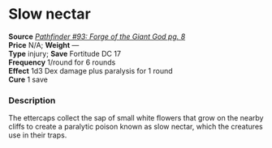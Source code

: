 # Slow nectar

**Source** [_Pathfinder #93: Forge of the Giant God pg. 8_](http://paizo.com/products/btpy9c1x?Pathfinder-Adventure-Path-93-Forge-of-the-Giant-God)  
**Price** N/A; **Weight** —  
**Type** injury; **Save** Fortitude DC 17  
**Frequency** 1/round for 6 rounds  
**Effect** 1d3 Dex damage plus paralysis for 1 round  
**Cure** 1 save

### Description

The ettercaps collect the sap of small white flowers that grow on the nearby cliffs to create a paralytic poison known as slow nectar, which the creatures use in their traps.